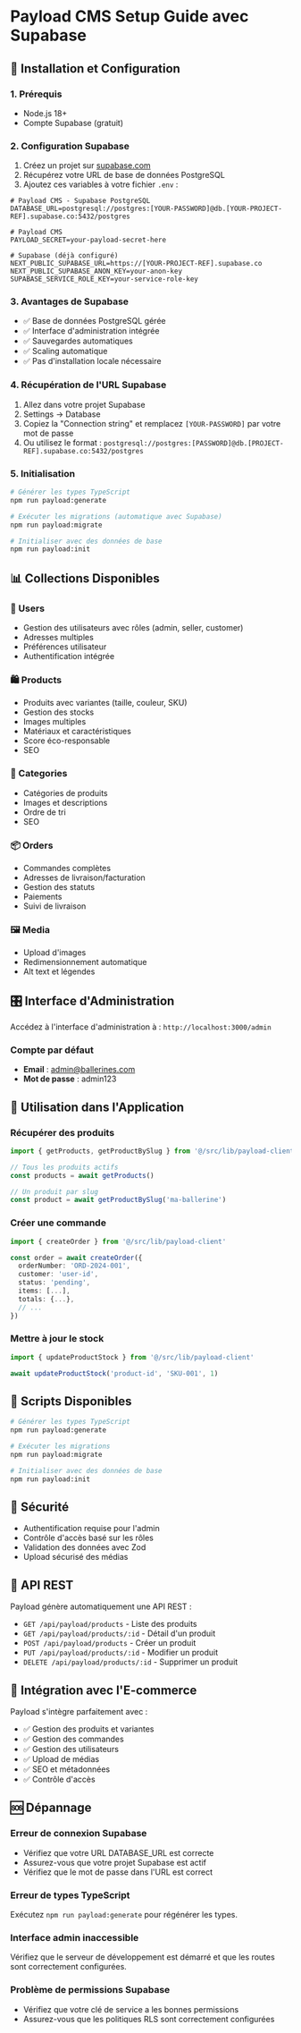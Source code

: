 # Payload CMS Setup Guide avec Supabase

## 🚀 Installation et Configuration

### 1. Prérequis
- Node.js 18+
- Compte Supabase (gratuit)

### 2. Configuration Supabase
1. Créez un projet sur [supabase.com](https://supabase.com)
2. Récupérez votre URL de base de données PostgreSQL
3. Ajoutez ces variables à votre fichier `.env` :

```env
# Payload CMS - Supabase PostgreSQL
DATABASE_URL=postgresql://postgres:[YOUR-PASSWORD]@db.[YOUR-PROJECT-REF].supabase.co:5432/postgres

# Payload CMS
PAYLOAD_SECRET=your-payload-secret-here

# Supabase (déjà configuré)
NEXT_PUBLIC_SUPABASE_URL=https://[YOUR-PROJECT-REF].supabase.co
NEXT_PUBLIC_SUPABASE_ANON_KEY=your-anon-key
SUPABASE_SERVICE_ROLE_KEY=your-service-role-key
```

### 3. Avantages de Supabase
- ✅ Base de données PostgreSQL gérée
- ✅ Interface d'administration intégrée
- ✅ Sauvegardes automatiques
- ✅ Scaling automatique
- ✅ Pas d'installation locale nécessaire

### 4. Récupération de l'URL Supabase
1. Allez dans votre projet Supabase
2. Settings → Database
3. Copiez la "Connection string" et remplacez `[YOUR-PASSWORD]` par votre mot de passe
4. Ou utilisez le format : `postgresql://postgres:[PASSWORD]@db.[PROJECT-REF].supabase.co:5432/postgres`

### 5. Initialisation
```bash
# Générer les types TypeScript
npm run payload:generate

# Exécuter les migrations (automatique avec Supabase)
npm run payload:migrate

# Initialiser avec des données de base
npm run payload:init
```

## 📊 Collections Disponibles

### 👥 Users
- Gestion des utilisateurs avec rôles (admin, seller, customer)
- Adresses multiples
- Préférences utilisateur
- Authentification intégrée

### 🛍️ Products
- Produits avec variantes (taille, couleur, SKU)
- Gestion des stocks
- Images multiples
- Matériaux et caractéristiques
- Score éco-responsable
- SEO

### 📂 Categories
- Catégories de produits
- Images et descriptions
- Ordre de tri
- SEO

### 📦 Orders
- Commandes complètes
- Adresses de livraison/facturation
- Gestion des statuts
- Paiements
- Suivi de livraison

### 🖼️ Media
- Upload d'images
- Redimensionnement automatique
- Alt text et légendes

## 🎛️ Interface d'Administration

Accédez à l'interface d'administration à : `http://localhost:3000/admin`

### Compte par défaut
- **Email** : admin@ballerines.com
- **Mot de passe** : admin123

## 🔧 Utilisation dans l'Application

### Récupérer des produits
```typescript
import { getProducts, getProductBySlug } from '@/src/lib/payload-client'

// Tous les produits actifs
const products = await getProducts()

// Un produit par slug
const product = await getProductBySlug('ma-ballerine')
```

### Créer une commande
```typescript
import { createOrder } from '@/src/lib/payload-client'

const order = await createOrder({
  orderNumber: 'ORD-2024-001',
  customer: 'user-id',
  status: 'pending',
  items: [...],
  totals: {...},
  // ...
})
```

### Mettre à jour le stock
```typescript
import { updateProductStock } from '@/src/lib/payload-client'

await updateProductStock('product-id', 'SKU-001', 1)
```

## 🚀 Scripts Disponibles

```bash
# Générer les types TypeScript
npm run payload:generate

# Exécuter les migrations
npm run payload:migrate

# Initialiser avec des données de base
npm run payload:init
```

## 🔐 Sécurité

- Authentification requise pour l'admin
- Contrôle d'accès basé sur les rôles
- Validation des données avec Zod
- Upload sécurisé des médias

## 📱 API REST

Payload génère automatiquement une API REST :

- `GET /api/payload/products` - Liste des produits
- `GET /api/payload/products/:id` - Détail d'un produit
- `POST /api/payload/products` - Créer un produit
- `PUT /api/payload/products/:id` - Modifier un produit
- `DELETE /api/payload/products/:id` - Supprimer un produit

## 🔄 Intégration avec l'E-commerce

Payload s'intègre parfaitement avec :
- ✅ Gestion des produits et variantes
- ✅ Gestion des commandes
- ✅ Gestion des utilisateurs
- ✅ Upload de médias
- ✅ SEO et métadonnées
- ✅ Contrôle d'accès

## 🆘 Dépannage

### Erreur de connexion Supabase
- Vérifiez que votre URL DATABASE_URL est correcte
- Assurez-vous que votre projet Supabase est actif
- Vérifiez que le mot de passe dans l'URL est correct

### Erreur de types TypeScript
Exécutez `npm run payload:generate` pour régénérer les types.

### Interface admin inaccessible
Vérifiez que le serveur de développement est démarré et que les routes sont correctement configurées.

### Problème de permissions Supabase
- Vérifiez que votre clé de service a les bonnes permissions
- Assurez-vous que les politiques RLS sont correctement configurées
